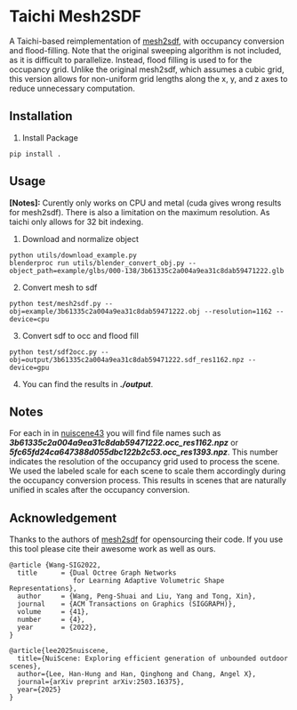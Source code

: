 # Taichi Mesh2SDF

A Taichi-based reimplementation of [mesh2sdf](https://github.com/wang-ps/mesh2sdf), with occupancy conversion and flood-filling. Note that the original sweeping algorithm is not included, as it is difficult to parallelize. Instead, flood filling is used to for the occupancy grid. Unlike the original mesh2sdf, which assumes a cubic grid, this version allows for non-uniform grid lengths along the x, y, and z axes to reduce unnecessary computation.

## Installation

1. Install Package
```
pip install .
```

## Usage

**[Notes]:** Curently only works on CPU and metal (cuda gives wrong results for mesh2sdf). There is also a limitation on the maximum resolution. As taichi only allows for 32 bit indexing.

1. Download and normalize object
```
python utils/download_example.py
blenderproc run utils/blender_convert_obj.py --object_path=example/glbs/000-138/3b61335c2a004a9ea31c8dab59471222.glb
```
2. Convert mesh to sdf
```
python test/mesh2sdf.py --obj=example/3b61335c2a004a9ea31c8dab59471222.obj --resolution=1162 --device=cpu
```
3. Convert sdf to occ and flood fill
```
python test/sdf2occ.py --obj=output/3b61335c2a004a9ea31c8dab59471222.sdf_res1162.npz --device=gpu
```
4. You can find the results in ***./output***.

## Notes

For each in in [nuiscene43](https://huggingface.co/datasets/3dlg-hcvc/NuiScene43/tree/main/nuiscene43) you will find file names such as ***3b61335c2a004a9ea31c8dab59471222.occ_res1162.npz*** or ***5fc65fd24ca647388d055dbc122b2c53.occ_res1393.npz***. This number indicates the resolution of the occupancy grid used to process the scene. We used the labeled scale for each scene to scale them accordingly during the occupancy conversion process. This results in scenes that are naturally unified in scales after the occupancy conversion.

## Acknowledgement

Thanks to the authors of [mesh2sdf](https://github.com/wang-ps/mesh2sdf) for opensourcing their code. If you use this tool please cite their awesome work as well as ours.

```
@article {Wang-SIG2022,
  title      = {Dual Octree Graph Networks
                for Learning Adaptive Volumetric Shape Representations},
  author     = {Wang, Peng-Shuai and Liu, Yang and Tong, Xin},
  journal    = {ACM Transactions on Graphics (SIGGRAPH)},
  volume     = {41},
  number     = {4},
  year       = {2022},
}
```

```
@article{lee2025nuiscene,
  title={NuiScene: Exploring efficient generation of unbounded outdoor scenes},
  author={Lee, Han-Hung and Han, Qinghong and Chang, Angel X},
  journal={arXiv preprint arXiv:2503.16375},
  year={2025}
}
```
